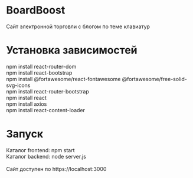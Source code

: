 # BoardBoost
Сайт электронной торговли с блогом по теме клавиатур

# Установка зависимостей
npm install react-router-dom<br />
npm install react-bootstrap<br />
npm install @fortawesome/react-fontawesome @fortawesome/free-solid-svg-icons<br />
npm install react-router-bootstrap<br />
npm install react<br />
npm install axios<br />
npm install react-content-loader<br />

# Запуск
Каталог frontend: npm start<br />
Каталог backend: node server.js
<br /><br />
Сайт доступен по https://localhost:3000

